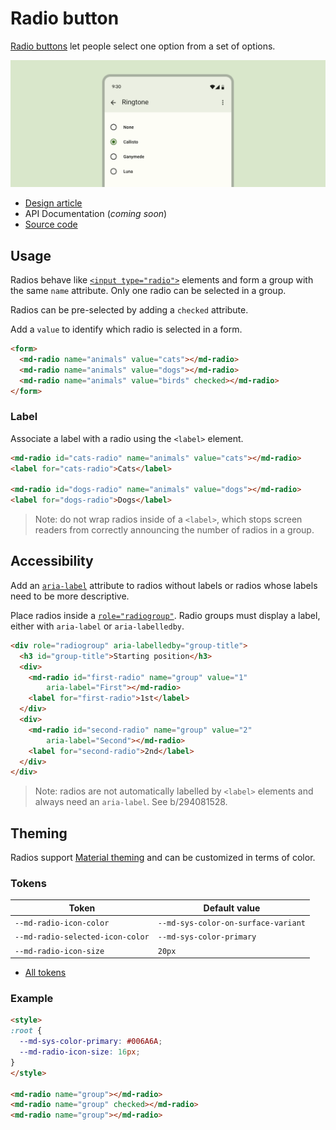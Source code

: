 <!-- catalog-only-start --><!-- ---
name: Radio
dirname: radio
ssrOnly: true
-----><!-- catalog-only-end -->

<catalog-component-header image-align="start">
<catalog-component-header-title slot="title">

# Radio button

<!--*
# Document freshness: For more information, see go/fresh-source.
freshness: { owner: 'lizmitchell' reviewed: '2023-08-01' }
tag: 'docType:reference'
*-->

<!-- github-only-start -->

<!-- go/md-radio -->

<!-- [TOC] -->

<!-- github-only-end -->

[Radio buttons](https://m3.material.io/components/radio-button)<!-- {.external} --> let
people select one option from a set of options.

</catalog-component-header-title>

<img
    class="hero"
    src="images/radio/hero.png"
    alt="A list of items with radio buttons and one selected."
    title="Radio buttons">

</catalog-component-header>

*   [Design article](https://m3.material.io/components/radio-button) <!-- {.external} -->
*   API Documentation (*coming soon*)
*   [Source code](https://github.com/material-components/material-web/tree/main/radio)
    <!-- {.external} -->

<!-- catalog-only-start -->

<!--

## Interactive Demo

{% playgroundexample dirname=dirname %}

-->

<!-- catalog-only-end -->

## Usage

Radios behave like
[`<input type="radio">`](https://developer.mozilla.org/en-US/docs/Web/HTML/Element/input/radio)<!-- {.external} -->
elements and form a group with the same `name` attribute. Only one radio can be
selected in a group.

Radios can be pre-selected by adding a `checked` attribute.

Add a `value` to identify which radio is selected in a form.

<!-- no-catalog-start -->
<!-- TODO: add image -->
<!-- no-catalog-end -->
<!-- catalog-only-start -->

<!--

<div class="figure-wrapper">
  <figure
      style="justify-content:center;"
      aria-label="">
    TODO: update figure
  </figure>
</div>

-->

<!-- catalog-only-end -->

```html
<form>
  <md-radio name="animals" value="cats"></md-radio>
  <md-radio name="animals" value="dogs"></md-radio>
  <md-radio name="animals" value="birds" checked></md-radio>
</form>
```

### Label

Associate a label with a radio using the `<label>` element.

<!-- no-catalog-start -->
<!-- TODO: add image -->
<!-- no-catalog-end -->
<!-- catalog-only-start -->

<!--

<div class="figure-wrapper">
  <figure
      style="justify-content:center;"
      aria-label="">
    TODO: update figure
  </figure>
</div>

-->

<!-- catalog-only-end -->

```html
<md-radio id="cats-radio" name="animals" value="cats"></md-radio>
<label for="cats-radio">Cats</label>

<md-radio id="dogs-radio" name="animals" value="dogs"></md-radio>
<label for="dogs-radio">Dogs</label>
```

> Note: do not wrap radios inside of a `<label>`, which stops screen readers
> from correctly announcing the number of radios in a group.

## Accessibility

Add an
[`aria-label`](https://developer.mozilla.org/en-US/docs/Web/Accessibility/ARIA/Attributes/aria-label)<!-- {.external} -->
attribute to radios without labels or radios whose labels need to be more
descriptive.

Place radios inside a
[`role="radiogroup"`](https://developer.mozilla.org/en-US/docs/Web/Accessibility/ARIA/Roles/radiogroup_role)<!-- {.external} -->.
Radio groups must display a label, either with `aria-label` or
`aria-labelledby`.

```html
<div role="radiogroup" aria-labelledby="group-title">
  <h3 id="group-title">Starting position</h3>
  <div>
    <md-radio id="first-radio" name="group" value="1"
        aria-label="First"></md-radio>
    <label for="first-radio">1st</label>
  </div>
  <div>
    <md-radio id="second-radio" name="group" value="2"
        aria-label="Second"></md-radio>
    <label for="second-radio">2nd</label>
  </div>
</div>
```

> Note: radios are not automatically labelled by `<label>` elements and always
> need an `aria-label`. See b/294081528.

## Theming

Radios support [Material theming](../theming/README.md) and can be customized in
terms of color.

### Tokens

Token                            | Default value
-------------------------------- | -----------------------------------
`--md-radio-icon-color`          | `--md-sys-color-on-surface-variant`
`--md-radio-selected-icon-color` | `--md-sys-color-primary`
`--md-radio-icon-size`           | `20px`

*   [All tokens](https://github.com/material-components/material-web/blob/main/tokens/_md-comp-radio.scss)
    <!-- {.external} -->

### Example

<!-- no-catalog-start -->
<!-- TODO: add image -->
<!-- no-catalog-end -->
<!-- catalog-only-start -->

<!--

<div class="figure-wrapper">
  <figure
      style="justify-content:center;"
      aria-label="">
    TODO: update figure
  </figure>
</div>

-->

<!-- catalog-only-end -->

```html
<style>
:root {
  --md-sys-color-primary: #006A6A;
  --md-radio-icon-size: 16px;
}
</style>

<md-radio name="group"></md-radio>
<md-radio name="group" checked></md-radio>
<md-radio name="group"></md-radio>
```
